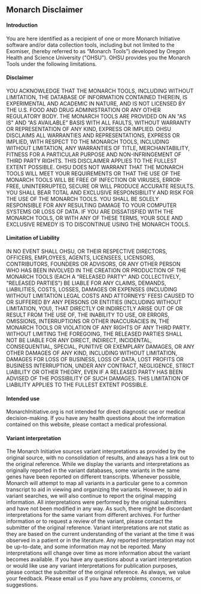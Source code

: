 <div class="container-fluid monarch-view monarch-disclaimer">
    <h2 class="page-title">Monarch Disclaimer</h2>
    <h4>Introduction</h4>
    <p>You are here identified as a recipient of one or more Monarch Initiative software and/or data collection tools, including but not limited to the Exomiser, (hereby referred to as “Monarch Tools”) developed by Oregon Health and Science University ("OHSU"). OHSU provides you the Monarch Tools under the following limitations.</p>
    <h4>Disclaimer</h4>
    <p>YOU ACKNOWLEDGE THAT THE MONARCH TOOLS, INCLUDING WITHOUT LIMITATION, THE DATABASE OF INFORMATION CONTAINED THEREIN, IS EXPERIMENTAL AND ACADEMIC IN NATURE, AND IS NOT LICENSED BY THE U.S. FOOD AND DRUG ADMINISTRATION OR ANY OTHER REGULATORY BODY.
    THE MONARCH TOOLS ARE PROVIDED ON AN "AS IS" AND “AS AVAILABLE” BASIS WITH ALL FAULTS, WITHOUT WARRANTY OR REPRESENTATION OF ANY KIND, EXPRESS OR IMPLIED. OHSU DISCLAIMS ALL WARRANTIES AND REPRESENTATIONS, EXPRESS OR IMPLIED, WITH RESPECT TO THE MONARCH TOOLS, INCLUDING WITHOUT LIMITATION, ANY WARRANTIES OF TITLE, MERCHANTABILITY, FITNESS FOR A PARTICULAR PURPOSE AND NON-INFRINGEMENT OF THIRD PARTY RIGHTS. THIS DISCLAIMER APPLIES TO THE FULLEST EXTENT POSSIBLE. OHSU DOES NOT WARRANT THAT THE MONARCH TOOLS WILL MEET YOUR REQUIREMENTS OR THAT THE USE OF THE MONARCH TOOLS WILL BE FREE OF INFECTION OR VIRUSES, ERROR-FREE, UNINTERRUPTED, SECURE OR WILL PRODUCE ACCURATE RESULTS. YOU SHALL BEAR TOTAL AND EXCLUSIVE RESPONSIBILITY AND RISK FOR THE USE OF THE MONARCH TOOLS. YOU SHALL BE SOLELY RESPONSIBLE FOR ANY RESULTING DAMAGE TO YOUR COMPUTER SYSTEMS OR LOSS OF DATA. IF YOU ARE DISSATISFIED WITH THE MONARCH TOOLS, OR WITH ANY OF THESE TERMS, YOUR SOLE AND EXCLUSIVE REMEDY IS TO DISCONTINUE USING THE MONARCH TOOLS.</p>
    <h4>Limitation of Liability</h4>
    <p>IN NO EVENT SHALL OHSU, OR THEIR RESPECTIVE DIRECTORS, OFFICERS, EMPLOYEES, AGENTS, LICENSEES, LICENSORS, CONTRIBUTORS, FOUNDERS OR ADVISORS, OR ANY OTHER PERSON WHO HAS BEEN INVOLVED IN THE CREATION OR PRODUCTION OF THE MONARCH TOOLS (EACH A “RELEASED PARTY” AND COLLECTIVELY, "RELEASED PARTIES") BE LIABLE FOR ANY CLAIMS, DEMANDS, LIABILITIES, COSTS, LOSSES, DAMAGES OR EXPENSES (INCLUDING WITHOUT LIMITATION LEGAL COSTS AND ATTORNEYS’ FEES) CAUSED TO OR SUFFERED BY ANY PERSONS OR ENTITIES (INCLUDING WITHOUT LIMITATION, YOU), THAT DIRECTLY OR INDIRECTLY ARISE OUT OF OR RESULT FROM THE USE OF, THE INABILITY TO USE, OR ERRORS, OMISSIONS, INTERRUPTIONS OR OTHER INACCURACIES IN, THE MONARCH TOOLS OR VIOLATION OF ANY RIGHTS OF ANY THIRD PARTY. WITHOUT LIMITING THE FOREGOING, THE RELEASED PARTIES SHALL NOT BE LIABLE FOR ANY DIRECT, INDIRECT, INCIDENTAL, CONSEQUENTIAL, SPECIAL, PUNITIVE OR EXEMPLARY DAMAGES, OR ANY OTHER DAMAGES OF ANY KIND, INCLUDING WITHOUT LIMITATION, DAMAGES FOR LOSS OF BUSINESS, LOSS OF DATA, LOST PROFITS OR BUSINESS INTERRUPTION, UNDER ANY CONTRACT, NEGLIGENCE, STRICT LIABILITY OR OTHER THEORY, EVEN IF A RELEASED PARTY HAS BEEN ADVISED OF THE POSSIBILITY OF SUCH DAMAGES. THIS LIMITATION OF LIABILITY APPLIES TO THE FULLEST EXTENT POSSIBLE.</p>
    <h4>Intended use</h4>
    <p>MonarchInitiative.org is not intended for direct diagnostic use or medical decision-making. If you have any health questions about the information contained on this website, please contact a medical professional.</p>
    <h4>Variant interpretation</h4>
    <p>The Monarch Initiative sources variant interpretations as provided by the original source, with no consolidation of results, and always has a link out to the original reference.
    While we display the variants and interpretations as originally reported in the variant databases, some variants in the same genes have been reported on different transcripts. Whenever possible, Monarch will attempt to map all variants in a particular gene to a common transcript to aid in viewing and organizing the variants. However, to aid in variant searches, we will also continue to report the original mapping information.
    All interpretations were performed by the original submitters and have not been modified in any way. As such, there might be discordant interpretations for the same variant from different archives. For further information or to request a review of the variant, please contact the submitter of the original reference.
    Variant interpretations are not static as they are based on the current understanding of the variant at the time it was observed in a patient or in the literature. Any reported interpretation may not be up-to-date, and some information may not be reported. Many interpretations will change over time as more information about the variant becomes available. If you have any questions about a variant interpretation or would like use any variant interpretations for publication purposes, please contact the submitter of the original reference.
    As always, we value your feedback. Please email us if you have any problems, concerns, or suggestions.</p>
</div>

<script>
</script>

<style lang="scss">
</style>
